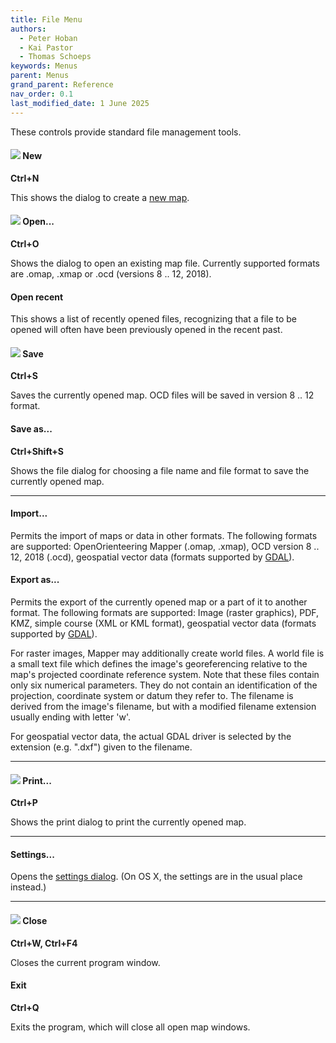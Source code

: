 ```yaml
---
title: File Menu
authors:
  - Peter Hoban
  - Kai Pastor
  - Thomas Schoeps
keywords: Menus
parent: Menus
grand_parent: Reference
nav_order: 0.1
last_modified_date: 1 June 2025
---
```


These controls provide standard file management tools.

#### ![ ](../mapper-images/new.png) New
**Ctrl+N**

This shows the dialog to create a [new map](new_map.md).


#### ![ ](../mapper-images/open.png) Open...
**Ctrl+O**

Shows the dialog to open an existing map file. Currently supported formats are .omap, .xmap or .ocd (versions 8 .. 12, 2018).


#### Open recent

This shows a list of recently opened files, recognizing that a file to be opened will often have been previously opened in the recent past.


#### ![ ](../mapper-images/save.png) Save
**Ctrl+S**

Saves the currently opened map. OCD files will be saved in version 8 .. 12 format.


#### Save as...
**Ctrl+Shift+S**

Shows the file dialog for choosing a file name and file format to save the currently opened map.


---

#### Import...

Permits the import of maps or data in other formats.
The following formats are supported:
OpenOrienteering Mapper (.omap, .xmap),
OCD version 8 .. 12, 2018 (.ocd),
geospatial vector data (formats supported by [GDAL](gdal.md)).


#### Export as...

Permits the export of the currently opened map or a part of it to another format.
The following formats are supported:
Image (raster graphics),
PDF,
KMZ,
simple course (XML or KML format),
geospatial vector data (formats supported by [GDAL](gdal.md)).

For raster images, Mapper may additionally create world files. A world file is a small text file which defines the image's georeferencing relative to the map's projected coordinate reference system. Note that these files contain only six numerical parameters. They do not contain an identification of the projection, coordinate system or datum they refer to. The filename is derived from the image's filename, but with a modified filename extension usually ending with letter 'w'.

For geospatial vector data, the actual GDAL driver is selected
by the extension (e.g. ".dxf") given to the filename.


---

#### ![ ](../mapper-images/print.png) Print...
**Ctrl+P**

Shows the print dialog to print the currently opened map.


---

#### Settings...

Opens the [settings dialog](settings.md). (On OS X, the settings are in the usual place instead.)


---

#### ![ ](../mapper-images/close.png) Close
**Ctrl+W, Ctrl+F4**

Closes the current program window.


#### Exit
**Ctrl+Q**

Exits the program, which will close all open map windows.


